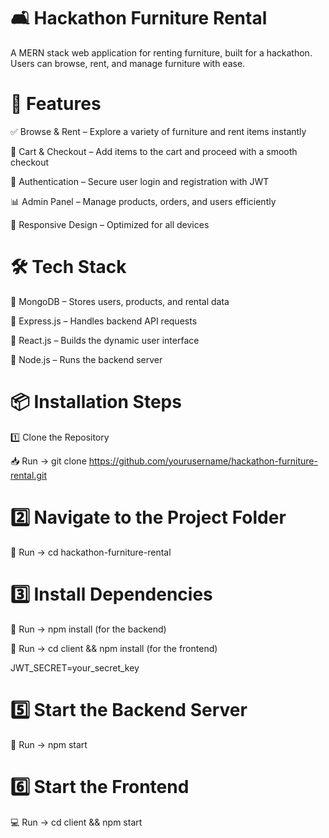 # 🛋️ Hackathon Furniture Rental
A MERN stack web application for renting furniture, built for a hackathon. Users can browse, rent, and manage furniture with ease.

# 🚀 Features
✅ Browse & Rent – Explore a variety of furniture and rent items instantly

🛒 Cart & Checkout – Add items to the cart and proceed with a smooth checkout

🔐 Authentication – Secure user login and registration with JWT

📊 Admin Panel – Manage products, orders, and users efficiently

📱 Responsive Design – Optimized for all devices

# 🛠️ Tech Stack
🔹 MongoDB – Stores users, products, and rental data

🔹 Express.js – Handles backend API requests

🔹 React.js – Builds the dynamic user interface

🔹 Node.js – Runs the backend server

# 📦 Installation Steps
1️⃣ Clone the Repository

📥 Run → git clone https://github.com/yourusername/hackathon-furniture-rental.git

# 2️⃣ Navigate to the Project Folder
📂 Run → cd hackathon-furniture-rental

# 3️⃣ Install Dependencies
📌 Run → npm install (for the backend)

📌 Run → cd client && npm install (for the frontend)

JWT_SECRET=your_secret_key
# 5️⃣ Start the Backend Server
🚀 Run → npm start

# 6️⃣ Start the Frontend
💻 Run → cd client && npm start
